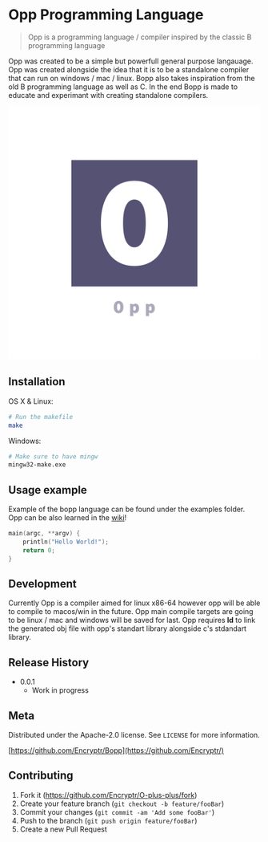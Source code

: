 # Opp Programming Language
> Opp is a programming language / compiler inspired by the classic B programming language

Opp was created to be a simple but powerfull general purpose langauage. Opp was created alongside the idea that it is to be a standalone compiler that can run on windows / mac / linux. Bopp also takes inspiration from the old B programming language as well as C. In the end Bopp is made to educate and experimant with creating standalone compilers.

![](logo.png)

## Installation

OS X & Linux:

```sh
# Run the makefile
make
```

Windows:

```sh
# Make sure to have mingw
mingw32-make.exe 
```

## Usage example

Example of the bopp language can be found under the examples folder. Opp can be also learned in the [wiki][wiki]!

```c
main(argc, **argv) {
	println("Hello World!");
	return 0;
}
```

## Development

Currently Opp is a compiler aimed for linux x86-64 however opp will be able to compile to macos/win in the future. Opp main compile targets are going to be linux / mac and windows will be saved for last. Opp requires **ld** to link the generated obj file with opp's standart library alongside c's stdandart library. 

## Release History
* 0.0.1
    * Work in progress

## Meta

Distributed under the Apache-2.0 license. See ``LICENSE`` for more information.

[https://github.com/Encryptr/Bopp](https://github.com/Encryptr/)

## Contributing

1. Fork it (<https://github.com/Encryptr/O-plus-plus/fork>)
2. Create your feature branch (`git checkout -b feature/fooBar`)
3. Commit your changes (`git commit -am 'Add some fooBar'`)
4. Push to the branch (`git push origin feature/fooBar`)
5. Create a new Pull Request

<!-- Markdown link & img dfn's -->
[wiki]: https://github.com/Encryptr/O-plus-plus/wiki
